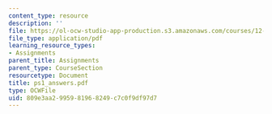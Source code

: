 ```yaml
---
content_type: resource
description: ''
file: https://ol-ocw-studio-app-production.s3.amazonaws.com/courses/12-950-atmospheric-and-oceanic-modeling-spring-2004/809e3aa2995981968249c7c0f9df97d7_ps1_answers.pdf
file_type: application/pdf
learning_resource_types:
- Assignments
parent_title: Assignments
parent_type: CourseSection
resourcetype: Document
title: ps1_answers.pdf
type: OCWFile
uid: 809e3aa2-9959-8196-8249-c7c0f9df97d7
---
```

